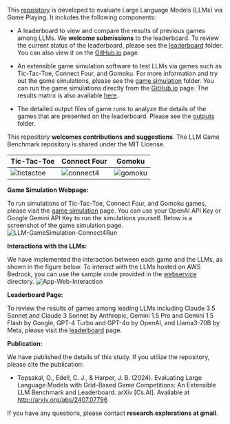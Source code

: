 This <a href="https://github.com/research-outcome/LLM-Game-Benchmark">repository</a> is developed to evaluate Large Language Models (LLMs) via Game Playing. It includes the following components:
- A leaderboard to view and compare the results of previous games among LLMs. We **welcome submissions** to the leaderboard. To review the current status of the leaderboard, please see the <a target="_blank" href="leaderboard">leaderboard</a> folder. You can also view it on the <a target="_blank" href="https://research-outcome.github.io/LLM-Game-Benchmark/leaderboard/">GitHub.io</a> page.
  
- An extensible game simulation software to test LLMs via games such as Tic-Tac-Toe, Connect Four, and Gomoku. For more information and try out the game simulations, please see the <a href="game-simulation">game simulation</a> folder. You can run the game simulations directly from the <a target="_blank" href="https://research-outcome.github.io/LLM-Game-Benchmark/game-simulation/">GitHub.io</a> page. The results matrix is also available <a target="_blank" href="https://research-outcome.github.io/LLM-Game-Benchmark/leaderboard/result-matrix.html">here</a>.
  
- The detailed output files of game runs to analyze the details of the games that are presented on the leaderboard. Please see the <a target="_blank" href="outputs">outputs</a> folder.
  

This repository **welcomes contributions and suggestions**. The LLM Game Benchmark repository is shared under the MIT License.

| Tic-Tac-Toe  | Connect Four | Gomoku |
| ------------- | ------------- | ------------- |
| ![tictactoe](https://github.com/research-outcome/LLM-Game-Benchmark/assets/1295373/bceee748-f151-4854-a558-a07dde7ff6a3)  | ![connect4](https://github.com/research-outcome/LLM-Game-Benchmark/assets/1295373/42f19aca-7c54-4813-ae0d-58f21b233b5b)  | ![gomoku](https://github.com/research-outcome/LLM-Game-Benchmark/assets/129539668/dde5f13c-e881-443f-b744-f64334994f9d) |



**Game Simulation Webpage:**

To run simulations of Tic-Tac-Toe, Connect Four, and Gomoku games, please visit the <a href="game-simulation">game simulation</a> page. You can use your OpenAI API Key or Google Gemini API Key to run the simulations yourself. Below is a screenshot of the game simulation page. 
![LLM-GameSimulation-Connect4Run](https://github.com/research-outcome/LLM-Game-Benchmark/assets/129539668/1d300826-5298-48dd-85fd-afdf0b5be79c)


**Interactions with the LLMs:**

We have implemented the interaction between each game and the LLMs, as shown in the figure below. To interact with the LLMs hosted on AWS Bedrock, you can use the sample code provided in the <a href="webservice">webservice</a> directory.
![App-Web-Interaction](https://github.com/research-outcome/LLM-Game-Benchmark/assets/136174718/6999c68e-3a94-442e-9978-53ae57153e41)


**Leaderboard Page:**

To review the results of games among leading LLMs including Claude 3.5 Sonnet and Claude 3 Sonnet by Anthropic, Gemini 1.5 Pro and Gemini 1.5 Flash by Google, GPT-4 Turbo and GPT-4o by OpenAI, and Llama3-70B by Meta, please visit the <a href="leaderboard">leaderboard</a> page.


**Publication:**

We have published the details of this study. If you utilize the repository, please cite the publication:

- Topsakal, O., Edell, C. J., & Harper, J. B. (2024). Evaluating Large Language Models with Grid-Based Game Competitions: An Extensible LLM Benchmark and Leaderboard. arXiv [Cs.AI]. Available at <a href="http://arxiv.org/abs/2407.07796">http://arxiv.org/abs/2407.07796</a>


If you have any questions, please contact **research.explorations at gmail**.
